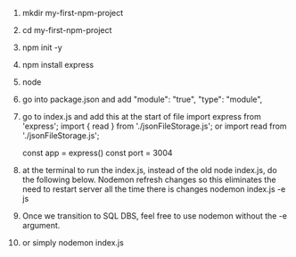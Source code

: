 1. mkdir my-first-npm-project
2. cd my-first-npm-project
3. npm init -y
4. npm install express
5. node
6. go into package.json and add 
    "module": "true",
    "type": "module",
7. go to index.js and add this at the start of file
    import express from 'express';
    import { read } from './jsonFileStorage.js'; or import read from './jsonFileStorage.js';

    const app = express()
    const port = 3004
8. at the terminal to run the index.js, instead of the old node index.js, do the following below. Nodemon refresh changes so this eliminates the need to restart server all the time there is changes
    nodemon index.js -e js 
9. Once we transition to SQL DBS, feel free to use nodemon without the -e argument.
10. or simply
    nodemon index.js
